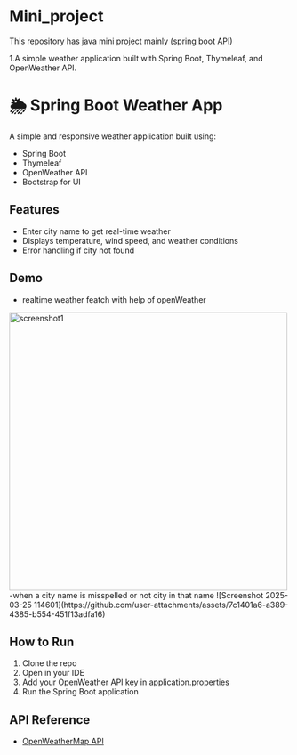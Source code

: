 # Mini_project
This repository has java mini project mainly (spring boot API)

1.A simple weather application built with Spring Boot, Thymeleaf, and OpenWeather API.
# 🌦 Spring Boot Weather App

A simple and responsive weather application built using:
- Spring Boot
- Thymeleaf
- OpenWeather API
- Bootstrap for UI

## Features
- Enter city name to get real-time weather
- Displays temperature, wind speed, and weather conditions
- Error handling if city not found

## Demo
- realtime weather featch with help of openWeather 

<img src="![Screenshot 2025-03-25 114442](https://github.com/user-attachments/assets/21582ca2-1e1b-4eb1-b4a2-04d4446e28bf)" alt="screenshot1" width="500"/>
-when a city name is misspelled or not city in that name
![Screenshot 2025-03-25 114601](https://github.com/user-attachments/assets/7c1401a6-a389-4385-b554-451f13adfa16)



## How to Run
1. Clone the repo
2. Open in your IDE
3. Add your OpenWeather API key in application.properties
4. Run the Spring Boot application

## API Reference
- [OpenWeatherMap API](https://openweathermap.org/api)


